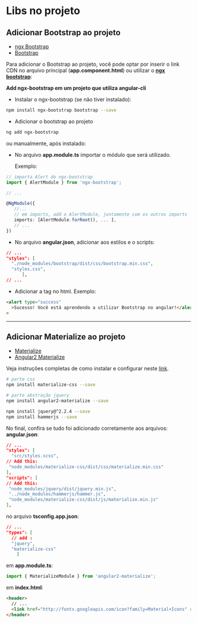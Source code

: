 # Libs no projeto

## Adicionar Bootstrap ao projeto

- [ngx Bootstrap](https://github.com/valor-software/ngx-bootstrap/blob/development/docs/getting-started/ng-cli.md)
- [Bootstrap](https://getbootstrap.com/)

Para adicionar o Bootstrap ao projeto, você pode optar por inserir o link CDN no arquivo principal (**app.component.html**) ou utilizar o **[ngx bootstrap](https://github.com/valor-software/ngx-bootstrap/blob/development/docs/getting-started/ng-cli.md)**:

**Add ngx-bootstrap em um projeto que utiliza angular-cli**

- Instalar o ngx-bootstrap (se não tiver instalado):

```bash
npm install ngx-bootstrap bootstrap --save
```

- Adicionar o bootstrap ao projeto

```bash
ng add ngx-bootstrap
```

ou manualmente, após instalado:

- No arquivo **app.module.ts** importar o módulo que será utilizado.

  Exemplo:

```ts
// importa Alert do ngx-bootstrap
import { AlertModule } from 'ngx-bootstrap';

// ...

@NgModule({
   //...
   // em imports, add o AlertModule, juntamente com os outros imports
   imports: [AlertModule.forRoot(), ... ],
   // ...
})

```

- No arquivo **angular.json**, adicionar aos estilos e o scripts:

```json
// ...
"styles": [
  "./node_modules/bootstrap/dist/css/bootstrap.min.css",
  "styles.css",
      ],
// ...


```


- Adicionar a tag no html. Exemplo:

```html
<alert type="success"
  >Sucesso! Você está aprendendo a utilizar Bootstrap no angular!</alert
>
```

---

## Adicionar Materialize ao projeto

- [Materialize](https://materializecss.com/)
- [Angular2 Materialize](https://www.npmjs.com/package/angular2-materialize)

Veja instruções completas de como instalar e configurar neste [link](https://www.npmjs.com/package/angular2-materialize#installing--configuring-angular2-materialize-in-projects-created-with-the-angular-cli).

```bash
# parte css
npm install materialize-css --save

# parte abstração jquery
npm install angular2-materialize --save
```

```bash
npm install jquery@^2.2.4 --save
npm install hammerjs --save
```

<!-- ```bash
npm install --save ngx-materialize
``` -->

No final, confira se tudo foi adicionado corretamente aos arquivos:
**angular.json**:
```json
// ...
"styles": [
  "src/styles.scss",
// Add this:
 "node_modules/materialize-css/dist/css/materialize.min.css"
],
"scripts": [
// Add this:
 "node_modules/jquery/dist/jquery.min.js",
 "../node_modules/hammerjs/hammer.js",
 "node_modules/materialize-css/dist/js/materialize.min.js"
],
```

no arquivo **tsconfig.app.json**:
```json
// ...
"types": [
  // add :
  "jquery",
  "materialize-css"
    ]
```

em **app.module.ts**:
```ts
import { MaterializeModule } from 'angular2-materialize';
```

em **index.html**:
```html
<header>
  // ...
  <link href="http://fonts.googleapis.com/icon?family=Material+Icons" rel="stylesheet">
</header>
```

